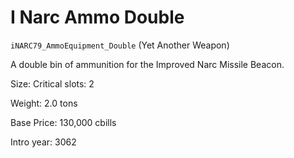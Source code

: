 # I Narc Ammo Double

`iNARC79_AmmoEquipment_Double` (Yet Another Weapon)

A double bin of ammunition for the Improved Narc Missile Beacon.

Size: Critical slots: 2

Weight: 2.0 tons

Base Price: 130,000 cbills

Intro year: 3062

